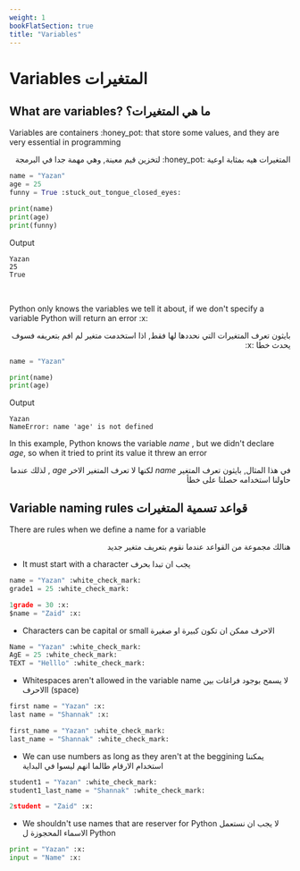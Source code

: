 ```yaml
---
weight: 1
bookFlatSection: true
title: "Variables"
---
```


# Variables المتغيرات

## What are variables? ما هي المتغيرات؟
<p>
  Variables are containers :honey_pot: that store some values, and they are very essential
  in programming
</p>
<p style="direction: rtl">
  المتغيرات هيه بمثابة اوعية :honey_pot: لتخزين قيم معينة, وهي مهمة جدا في البرمجة
</p>

```python
name = "Yazan"
age = 25
funny = True :stuck_out_tongue_closed_eyes:

print(name)
print(age)
print(funny)
```
Output
```
Yazan
25
True
```
<br>
<p>Python only knows the variables we tell it about, if we don't specify a variable Python will return an error :x:</p>
<p style="direction: rtl"> بايثون تعرف المتغيرات التي نحددها لها فقط, اذا استخدمت متغير لم افم بتعريفه فسوف يحدث خطا :x:</p>
 
```python
name = "Yazan"

print(name)
print(age)
```
Output
```
Yazan
NameError: name 'age' is not defined
```

<p>In this example, Python knows the variable <em>name</em> , but we didn't declare <em>age</em>, so when it tried to print its value it threw an error</p>
<p style="direction: rtl">
  في هذا المثال, بايثون تعرف المتغير <em>name</em> لكنها لا تعرف المتغير الاخر <em>age</em>  , لذلك عندما حاولنا استخدامه حصلنا على خطأ
</p> 

## Variable naming rules قواعد تسمية المتغيرات
<p>There are rules when we define a name for a variable</p>
<p style='direction: rtl'>هنالك مجموعة من القواعد عندما نقوم بتعريف متغير جديد</p>



- It must start with a character يجب ان تبدا بحرف
```python
name = "Yazan" :white_check_mark:
grade1 = 25 :white_check_mark:

1grade = 30 :x:
$name = "Zaid" :x:
```

- Characters can be capital or small الاحرف ممكن ان تكون كبيرة او صغيرة
```python
Name = "Yazan" :white_check_mark:
AgE = 25 :white_check_mark:
TEXT = "Helllo" :white_check_mark:
```

- Whitespaces aren't allowed in the variable name لا يسمح بوجود فراغات بين االاحرف (space)
```python
first name = "Yazan" :x:
last name = "Shannak" :x:

first_name = "Yazan" :white_check_mark:
last_name = "Shannak" :white_check_mark:
```

- We can use numbers as long as they aren't at the beggining يمكننا استخدام الارقام طالما انهم ليسوا في البداية
```python
student1 = "Yazan" :white_check_mark:
student1_last_name = "Shannak" :white_check_mark:

2student = "Zaid" :x:
```
- We shouldn't use names that are reserver for Python لا يجب ان نستعمل الاسماء المحجوزة ل Python
```python
print = "Yazan" :x:
input = "Name" :x:
```